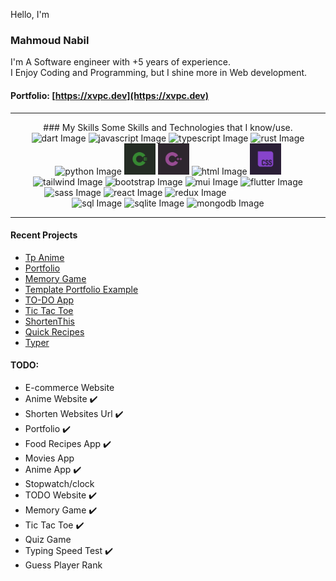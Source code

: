 Hello, I'm
### Mahmoud Nabil 

I'm A Software engineer with +5 years of experience.     
I Enjoy Coding and Programming, but I shine more in Web development.


#### Portfolio: [https://xvpc.dev](https://xvpc.dev)

<hr height="1" />

<div align="center">
  ### My Skills
  Some Skills and Technologies that I know/use.
</div>

<div align="center">
  <img src="https://raw.githubusercontent.com/LeonardSSH/vscord/main/assets/icons/dart.png" width="50" height="50" alt='dart Image'>
  <img src="https://raw.githubusercontent.com/LeonardSSH/vscord/main/assets/icons/js.png" width="50" height="50" alt='javascript Image'>
  <img src="https://raw.githubusercontent.com/LeonardSSH/vscord/main/assets/icons/ts.png" width="50" height="50" alt='typescript Image'>
  <img src="https://raw.githubusercontent.com/LeonardSSH/vscord/main/assets/icons/rust.png" width="50" height="50" alt='rust Image'>
  <img src="https://raw.githubusercontent.com/LeonardSSH/vscord/main/assets/icons/python.png" width="50" height="50" alt='python Image'>
  <img src="https://raw.githubusercontent.com/LeonardSSH/vscord/main/assets/icons/csharp.png" width="50" height="50" alt='csharp Image'>
  <img src="https://raw.githubusercontent.com/leonardssh/vscord/main/assets/icons/cpp.png" width="50" height="50" alt='cplusplus Image'>
  <img src="https://raw.githubusercontent.com/leonardssh/vscord/main/assets/icons/html.png" width="50" height="50" alt='html Image'>
  <img src="https://raw.githubusercontent.com/leonardssh/vscord/main/assets/icons/css.png" width="50" height="50" alt='css Image'>
  <br />
  <img src="https://raw.githubusercontent.com/LeonardSSH/vscord/main/assets/icons/tailwind.png" width="50" height="50" alt='tailwind Image'>
  <img src="https://cdn.jsdelivr.net/gh/devicons/devicon/icons/bootstrap/bootstrap-original.svg" width="50" height="50" alt='bootstrap Image'>
  <img src="https://mui.com/static/logo.png" width="50" height="50" alt='mui Image'>
  <img src="https://static.wikia.nocookie.net/google/images/9/98/Images-0.jpeg" width="50" height="50" alt='flutter Image'>
  <img src="https://cdn.jsdelivr.net/gh/devicons/devicon/icons/sass/sass-original.svg" width="50" height="50" alt='sass Image'>
  <img src="https://raw.githubusercontent.com/leonardssh/vscord/main/assets/icons/tsx.png" width="50" height="50" alt='react Image'>
  <img src="https://cdn.jsdelivr.net/gh/devicons/devicon/icons/redux/redux-original.svg" width="50" height="50" alt='redux Image'>
  <img style="mix-blend-mode: lighten;" src="https://media.licdn.com/dms/image/C5622AQEaSzZNrNFgUQ/feedshare-shrink_1280/0/1678383920919?e=1712793600&v=beta&t=XaV1cR5dsingtSlzYyyBESEbCbsxUILBouZ3Gn2XtXI" width="50" height="50" alt='nextjs Image'>
  <br />
  <img src="https://raw.githubusercontent.com/LeonardSSH/vscord/main/assets/icons/sql.png" width="50" height="50" alt='sql Image'>
  <img src="https://e7.pngegg.com/pngimages/778/255/png-clipart-sqlite-database-android-mysql-android-text-logo.png" width="80" height="50" alt='sqlite Image'>
  <img src="https://cdn.jsdelivr.net/gh/devicons/devicon/icons/mongodb/mongodb-original-wordmark.svg" width="50" height="50" alt='mongodb Image'>
</div>

<hr height="1" />

#### Recent Projects
- [Tp Anime](https://tpanime.com)
- [Portfolio](https://xvpc.dev)
- [Memory Game](https://xvpc.github.io/memory-game)
- [Template Portfolio Example](https://xvpc.github.io/temp-css-html)
- [TO-DO App](https://xvpc.github.io/todo)
- [Tic Tac Toe](https://xvpc.github.io/tic-tac-toe)
- [ShortenThis](https://stul.site)
- [Quick Recipes](https://quickrecipes.pages.dev)
- [Typer](https://xvpc.github.io/typer)


#### TODO:
- E-commerce Website
- Anime Website ✔️
- Shorten Websites Url ✔️
- Portfolio ✔️
- Food Recipes App ✔️
- Movies App
- Anime App ✔️
- Stopwatch/clock
- TODO Website ✔️
- Memory Game ✔️
- Tic Tac Toe ✔️ 
- Quiz Game
- Typing Speed Test ✔️
- Guess Player Rank
